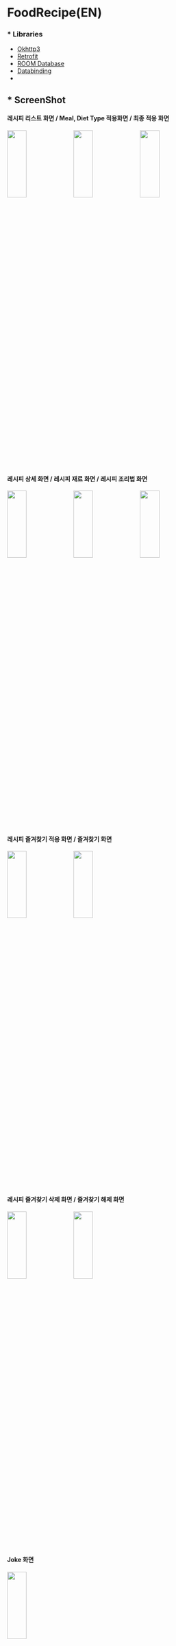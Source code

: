 # FoodRecipe(EN)

### * Libraries
  
- [Okhttp3](https://github.com/square/okhttp)   
- [Retrofit](https://github.com/square/retrofit)    
- [ROOM Database](https://developer.android.com/topic/libraries/architecture/room?hl=ko)
- [Databinding](https://developer.android.com/topic/libraries/data-binding?hl=ko)
- []()






## * ScreenShot   
#### 레시피 리스트 화면 /  Meal, Diet Type 적용화면 / 최종 적용 화면  
<p float="center">
<img src="https://user-images.githubusercontent.com/71965874/112605121-4aea4500-8e5a-11eb-8447-5fd86dda85e6.jpg" width="30%" height="20%">
<img src="https://user-images.githubusercontent.com/71965874/112605126-4c1b7200-8e5a-11eb-907b-e2596e5eafae.jpg" width="30%" height="20%">
<img src="https://user-images.githubusercontent.com/71965874/112605307-81c05b00-8e5a-11eb-8760-971e318cbd4e.jpg" width="30%" height="20%">
</p>   


#### 레시피 상세 화면  /  레시피 재료 화면  /  레시피 조리법 화면   
<p float="center">
<img src="https://user-images.githubusercontent.com/71965874/112605395-9ac90c00-8e5a-11eb-9343-2f8d9b7c4afb.jpg" width="30%" height="20%">
<img src="https://user-images.githubusercontent.com/71965874/112605398-9bfa3900-8e5a-11eb-8256-4d049a371df4.jpg" width="30%" height="20%">
<img src="https://user-images.githubusercontent.com/71965874/112605401-9c92cf80-8e5a-11eb-8b8f-5a0ccddc6ae7.jpg" width="30%" height="20%">
</p>

#### 레시피 즐겨찾기 적용 화면  /  즐겨찾기 화면   
<p float="center">
<img src="https://user-images.githubusercontent.com/71965874/112605713-f1364a80-8e5a-11eb-8834-b6a348e999cf.jpg" width="30%" height="20%">
<img src="https://user-images.githubusercontent.com/71965874/112605710-f0051d80-8e5a-11eb-8157-f8e3e6120ebb.jpg" width="30%" height="20%">
</p>


#### 레시피 즐겨찾기 삭제 화면  /  즐겨찾기 해제 화면   
<p float="center">
<img src="https://user-images.githubusercontent.com/71965874/112605839-13c86380-8e5b-11eb-82bd-74825289e4ec.jpg" width="30%" height="20%">
<img src="https://user-images.githubusercontent.com/71965874/112605842-14f99080-8e5b-11eb-9fb7-4321f2ab42df.jpg" width="30%" height="20%">
</p>


#### Joke 화면   
<p float="center">
<img src="https://user-images.githubusercontent.com/71965874/112605990-38bcd680-8e5b-11eb-99c4-60abb00eda11.jpg" width="30%" height="20%">
</p>


